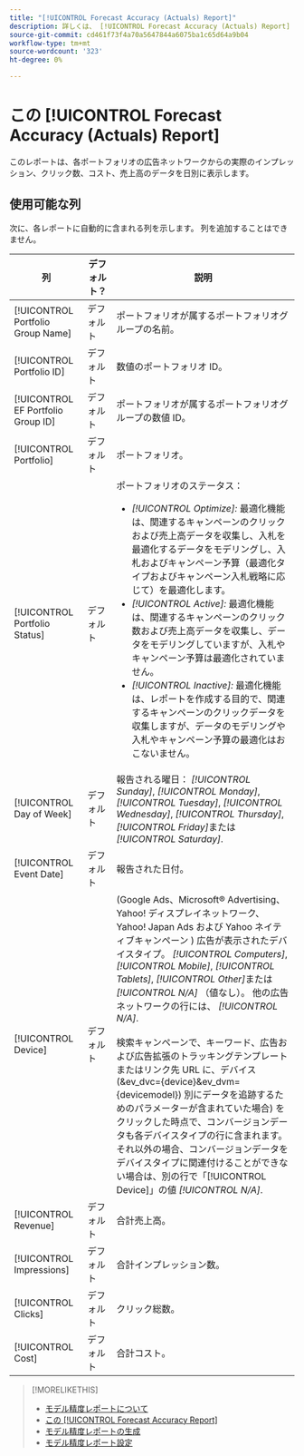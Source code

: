 ```yaml
---
title: "[!UICONTROL Forecast Accuracy (Actuals) Report]"
description: 詳しくは、 [!UICONTROL Forecast Accuracy (Actuals) Report]（データ列を含む）
source-git-commit: cd461f73f4a70a5647844a6075ba1c65d64a9b04
workflow-type: tm+mt
source-wordcount: '323'
ht-degree: 0%

---
```


# この [!UICONTROL Forecast Accuracy (Actuals) Report]

このレポートは、各ポートフォリオの広告ネットワークからの実際のインプレッション、クリック数、コスト、売上高のデータを日別に表示します。

## 使用可能な列

次に、各レポートに自動的に含まれる列を示します。 列を追加することはできません。

| 列 | デフォルト？ | 説明 |
|----|----|----|
| [!UICONTROL Portfolio Group Name] | デフォルト | ポートフォリオが属するポートフォリオグループの名前。 |
| [!UICONTROL Portfolio ID] | デフォルト | 数値のポートフォリオ ID。 |
| [!UICONTROL EF Portfolio Group ID] | デフォルト | ポートフォリオが属するポートフォリオグループの数値 ID。 |
| [!UICONTROL Portfolio] | デフォルト | ポートフォリオ。 |
| [!UICONTROL Portfolio Status] | デフォルト | ポートフォリオのステータス：<ul><li><i>[!UICONTROL Optimize]:</i> 最適化機能は、関連するキャンペーンのクリックおよび売上高データを収集し、入札を最適化するデータをモデリングし、入札およびキャンペーン予算（最適化タイプおよびキャンペーン入札戦略に応じて）を最適化します。</li><li><i>[!UICONTROL Active]:</i> 最適化機能は、関連するキャンペーンのクリック数および売上高データを収集し、データをモデリングしていますが、入札やキャンペーン予算は最適化されていません。</li><li><i>[!UICONTROL Inactive]:</i> 最適化機能は、レポートを作成する目的で、関連するキャンペーンのクリックデータを収集しますが、データのモデリングや入札やキャンペーン予算の最適化はおこないません。 |
| [!UICONTROL Day of Week] | デフォルト | 報告される曜日： <i>[!UICONTROL Sunday]</i>, <i>[!UICONTROL Monday]</i>, <i>[!UICONTROL Tuesday]</i>, <i>[!UICONTROL Wednesday]</i>, <i>[!UICONTROL Thursday]</i>, <i>[!UICONTROL Friday]</i>または <i>[!UICONTROL Saturday]</i>. |
| [!UICONTROL Event Date] | デフォルト | 報告された日付。 |
| [!UICONTROL Device] | デフォルト | (Google Ads、Microsoft® Advertising、Yahoo! ディスプレイネットワーク、Yahoo! Japan Ads および Yahoo ネイティブキャンペーン ) 広告が表示されたデバイスタイプ。 <i>[!UICONTROL Computers]</i>, <i>[!UICONTROL Mobile]</i>, <i>[!UICONTROL Tablets]</i>, <i>[!UICONTROL Other]</i>または <i>[!UICONTROL N/A]</i> （値なし）。 他の広告ネットワークの行には、 <i>[!UICONTROL N/A]</i>.<br><br>検索キャンペーンで、キーワード、広告および広告拡張のトラッキングテンプレートまたはリンク先 URL に、デバイス (&amp;ev_dvc={device}&amp;ev_dvm={devicemodel}) 別にデータを追跡するためのパラメーターが含まれていた場合</code>) をクリックした時点で、コンバージョンデータも各デバイスタイプの行に含まれます。 それ以外の場合、コンバージョンデータをデバイスタイプに関連付けることができない場合は、別の行で「[!UICONTROL Device]」の値 <i>[!UICONTROL N/A]</i>. |
| [!UICONTROL Revenue] | デフォルト | 合計売上高。 |
| [!UICONTROL Impressions] | デフォルト | 合計インプレッション数。 |
| [!UICONTROL Clicks] | デフォルト | クリック総数。 |
| [!UICONTROL Cost] | デフォルト | 合計コスト。 |

<table style="table-layout:auto">

>[!MORELIKETHIS]
>
>* [モデル精度レポートについて](/help/search-social-commerce/reports/management/model-accuracy/model-accuracy-report-about.md)
>* [この [!UICONTROL Forecast Accuracy Report]](forecast-accuracy-report.md)
>* [モデル精度レポートの生成](model-accuracy-report-generate.md)
>* [モデル精度レポート設定](/help/search-social-commerce/reports/management/model-accuracy/model-accuracy-report-settings.md)

